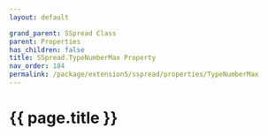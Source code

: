 ```yaml
---
layout: default

grand_parent: SSpread Class
parent: Properties
has_children: false
title: SSpread.TypeNumberMax Property
nav_order: 184
permalink: /package/extension5/sspread/properties/TypeNumberMax
---
```

# {{ page.title }}